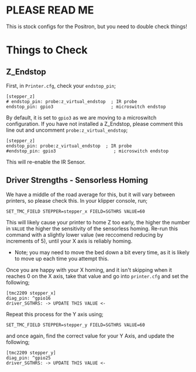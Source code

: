 # PLEASE READ ME
This is stock configs for the Positron, but you need to double check things!

# Things to Check
## Z_Endstop
First, in `Printer.cfg`, check your `endstop_pin`;
```properties
[stepper_z]
# endstop_pin: probe:z_virtual_endstop  ; IR probe
endstop_pin: gpio3                      ; microswitch endstop
```
By default, it is set to `gpio3` as we are moving to a microswitch configuration. If you have not installed a Z_Endstop, please comment this line out and uncomment `probe:z_virtual_endstop`;
```properties
[stepper_z]
endstop_pin: probe:z_virtual_endstop  ; IR probe
#endstop_pin: gpio3                      ; microswitch endstop
```
This will re-enable the IR Sensor.

## Driver Strengths - Sensorless Homing
We have a middle of the road average for this, but it will vary between printers, so please check this.
In your klipper console, run;

`SET_TMC_FIELD STEPPER=stepper_x FIELD=SGTHRS VALUE=60`

This will likely cause your printer to home Z too early, the higher the number in `VALUE` the higher the sensitivity of the sensorless homing. Re-run this command with a slightly lower value (we reccomend reducing by increments of 5), until your X axis is reliably homing.
- Note; you may need to move the bed down a bit every time, as it is likely to move up each time you attempt this.

Once you are happy with your X homing, and it isn't skipping when it reaches 0 on the X axis, take that value and go into `printer.cfg` and set the following;
```properties
[tmc2209 stepper_x]
diag_pin: ^gpio16
driver_SGTHRS: -> UPDATE THIS VALUE <-
```

Repeat this process for the Y axis using;

`SET_TMC_FIELD STEPPER=stepper_y FIELD=SGTHRS VALUE=60`

and once again, find the correct value for your Y Axis, and update the following;
```properties
[tmc2209 stepper_y]
diag_pin: ^gpio25
driver_SGTHRS: -> UPDATE THIS VALUE <-
```
